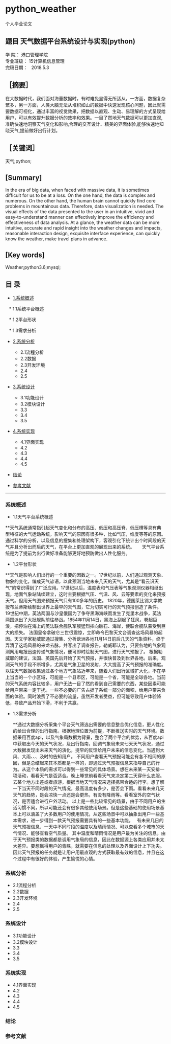 # python_weather
个人毕业论文

## 题目 天气数据平台系统设计与实现(python)                       
学    院：   港口管理学院      
专业班级：   15计算机信息管理      
完稿日期：   2018.5.3           
## ［摘要］
在大数据时代，我们面对海量数据时，有时难免显得无所适从，一方面，数据复杂繁多，另一方面，人类大脑无法从堆积如山的数据中快速发现核心问题，因此就需要数据可视化，通过丰富的视觉效果，把数据以直观、生动、易理解的方式呈现给用户，可以有效提升数据分析的效率和效果。一目了然地天气数据可以更加直观,准确快速地洞察天气变化和影响,合理的交互设计、精美的界面体验,能够快速地知晓天气,提前做好出行计划。
## ［关键词］
天气;python;
## [Summary]
In the era of big data, when faced with massive data, it is sometimes difficult for us to be at a loss. On the one hand, the data is complex and numerous. On the other hand, the human brain cannot quickly find core problems in mountainous data. Therefore, data visualization is needed. The visual effects of the data presented to the user in an intuitive, vivid and easy-to-understand manner can effectively improve the efficiency and effectiveness of data analysis. At a glance, the weather data can be more intuitive, accurate and rapid insight into the weather changes and impacts, reasonable interaction design, exquisite interface experience, can quickly know the weather, make travel plans in advance.
## [Key words]
Weather;python3.6;mysql;
## 目 录
* [1.系统概述](#系统概述)

    * 1.1系统平台概述
    
    * 1.2平台形状
    
    * 1.3需求分析
   
* [2.系统分析](#系统分析)

    * 2.1流程分析
    * 2.2数据
    * 2.3开发环境
    * 2.4
    * 2.5
    
* [3.系统设计](#系统设计)

    * 3.1功能设计
    * 3.2模块设计
    * 3.3
    * 3.4
    * 3.5
    
* [4.系统实现](#系统实现)

    * 4.1界面实现
    * 4.2
    * 4.3
    * 4.4
    * 4.5
    
* [结论](#结论)
* [参考文献](#参考文献)

****************

### 系统概述

 * 1.1天气平台系统概述
 
 **天气系统通常指引起天气变化和分布的高压、低压和高压脊、低压槽等具有典型特征的大气运动系统，影响天气的原因有很多种，比如气压，维度等等的原因。通过科学的分析，以及信息的搜集和处理架构下，客观引化下统计出个时间段的天气并且分析出而后的天气，在平台上更加直观的展现出来的系统。
      天气平台系统是为了提前为出行做好准备能够更好地预防做出人性化服务。
      
 * 1.2平台形状
 
 **天气是影响人们出行的一个重要的因数之一。17世纪以前，人们通过观测天象、物象的变化，编成天气谚语，以此预测当地未来几天的天气，尤其是“看云识天气“的常识得到了广泛应用。17世纪以后，温度表和气压表等气象观测仪器相继出现，地面气象站陆续建立，这时主要根据气压、气温、风、云等要素的变化来预报天气。但用天气图来预报天气只有100多年的历史。
1820年，德国莱比锡大学教授布兰蒂斯绘制出世界上最早的天气图，它为切实可行的天气预报创造了条件。19世纪中期，英法两国与沙皇俄国为了争夺黑海海峡而发生了克里木战争，英法两国派出了大批舰队前往参战。1854年11月14日，黑海上刮起了狂风，卷起巨浪，把停泊在海上的英法联合舰队军舰猛烈摔向礁石、海岸，使联合舰队蒙受到巨大的损失。 法国皇帝拿破仑三世很震惊，立即命令巴黎天文台调查这场风暴的起因。天文学家勒威耶通过搜集、分析欧洲各地11月14日前后几天的气象资料，终于弄清了这场风暴的来龙去脉，并写出了调查报告。勒威耶认为，只要各地的气象观测网用电报迅速传递气象情况，便可即时绘制天气图，进行天气预报了。
    根据勒威耶的建议，法国、英国先后开始了天气预报，并很快普及到世界各地。后来，观测天气的手段不断增多，尤其是气象卫星的发射，大大提高了天气预报的准确度。
    以往天气数据收集通过各个地方气象站近年来，随着人们出行区域扩大化，不在早上当当的一个小区域，可能是一个县市区，可能是一个省，可能是全球各地。当前的天气系统内容比较多，用户无法一目了然的看到自己需要的东西，某些因素可能给用户带来一定干扰。一些不必要的广告占据了系统一部分的面积，给用户带来负面的体验。同时浪费了不必要的流量，虽然开发者受益，但可能导致用户体验降低，导致产品开始下滑，不利于共赢。
    
 * 1.3需求分析
 
      **通过大数据分析采集个平台天气筛选出需要的信息整合优化信息，更人性化的给出合理的出行指南。根据地理位置为前提，不断推送实时的天气环境。数据采用百度api，以及气象局数据为背景，整合了两个平台的优势，从百度api中获取出今天的天气状况，及出行指南，回调气象局未来七天天气状况，通过大数据发现出未来天气的演化，提早的反馈给用户未来的信息变化。当遇到大风、大雨、、、及时的告知用户。
     不同用户查看天气预报可能会有各不相同的原因，但是总结起来其本质都是一样的，即通过天气预报信息来指导自己的行为。从这个本质的需求可以得到一些常见的具体场景。想在未来某一天安排一项活动，看看天气是否适合。晚上睡觉前看看天气来决定第二天穿什么衣服。去某个地方出差或者旅游，根据当地天气情况来选择携带合适的行李。想了解一下当天不同时段的天气情况，最高温度有多少，是否会下雨。看看未来几天天气的趋势，是会凉快一点还是会更热，有没有降雨等。看看室外的空气状况，是否适合进行户外活动。
以上是一些比较常见的场景，由于不同用户的生活习惯不同，所以可能还会有很多其他使用场景。但是这些基础的使用场景基本上可以涵盖了大多数用户的使用情况，从这些场景中可以抽象出用户一些基本需求，进一步得到一款天气预报需要具有的一些基本功能。
     有未来几日的天气预报信息、一天中不同时段的温度以及晴雨情况、可以查看多个城市的天气情况、能够查看空气质量。
     其中温度和晴雨情况是用户最为关注的信息。由于天气预报类的数据都是调用气象局的信息，因此在数据源上各类应用并未太大差异。要想赢得用户的青睐，就需要在信息的处理以及界面设计上下功夫。因此天气预报的任务就是让用户用最直观的方式获取最有效的信息，并且在这个过程中有很好的体验，产生愉悦的心情。
 
### 系统分析

 * 2.1流程分析
 * 2.2数据
 * 2.3开发环境
 * 2.4
 * 2.5
 
### 系统设计

 * 3.1功能设计
 * 3.2模块设计
 * 3.3
 * 3.4
 * 3.5
 
### 系统实现

 * 4.1界面实现
 * 4.2
 * 4.3
 * 4.4
 * 4.5
 
### 结论

### 参考文献

